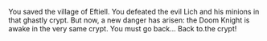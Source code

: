 You saved the village of Eftiell. You defeated the evil Lich and his minions in that ghastly crypt. But now, a new danger has arisen: the Doom Knight is awake in the very same crypt. You must go back... Back to.the crypt!